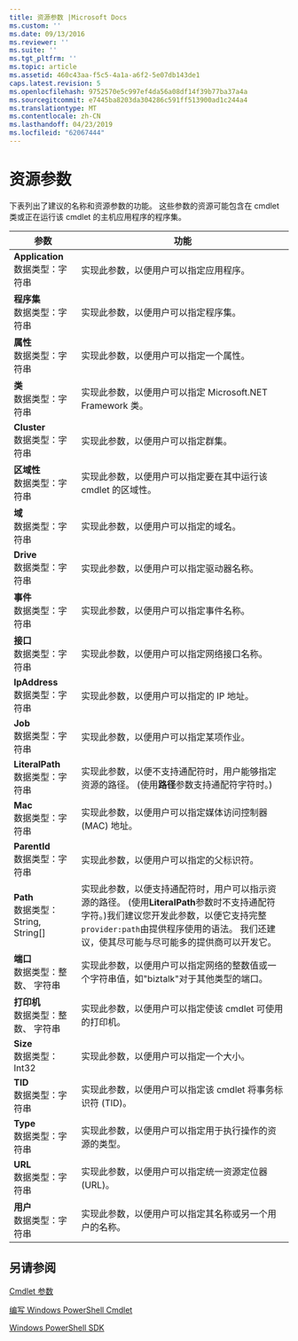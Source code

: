 ```yaml
---
title: 资源参数 |Microsoft Docs
ms.custom: ''
ms.date: 09/13/2016
ms.reviewer: ''
ms.suite: ''
ms.tgt_pltfrm: ''
ms.topic: article
ms.assetid: 460c43aa-f5c5-4a1a-a6f2-5e07db143de1
caps.latest.revision: 5
ms.openlocfilehash: 9752570e5c997ef4da56a08df14f39b77ba37a4a
ms.sourcegitcommit: e7445ba8203da304286c591ff513900ad1c244a4
ms.translationtype: MT
ms.contentlocale: zh-CN
ms.lasthandoff: 04/23/2019
ms.locfileid: "62067444"
---
```

# <a name="resource-parameters"></a>资源参数

下表列出了建议的名称和资源参数的功能。 这些参数的资源可能包含在 cmdlet 类或正在运行该 cmdlet 的主机应用程序的程序集。

|参数|功能|
|---|---|
|**Application**<br>数据类型：字符串|实现此参数，以便用户可以指定应用程序。|
|**程序集**<br>数据类型：字符串|实现此参数，以便用户可以指定程序集。|
|**属性**<br>数据类型：字符串|实现此参数，以便用户可以指定一个属性。|
|**类**<br>数据类型：字符串|实现此参数，以便用户可以指定 Microsoft.NET Framework 类。|
|**Cluster**<br>数据类型：字符串|实现此参数，以便用户可以指定群集。|
|**区域性**<br>数据类型：字符串|实现此参数，以便用户可以指定要在其中运行该 cmdlet 的区域性。|
|**域**<br>数据类型：字符串|实现此参数，以便用户可以指定的域名。|
|**Drive**<br>数据类型：字符串|实现此参数，以便用户可以指定驱动器名称。|
|**事件**<br>数据类型：字符串|实现此参数，以便用户可以指定事件名称。|
|**接口**<br>数据类型：字符串|实现此参数，以便用户可以指定网络接口名称。|
|**IpAddress**<br>数据类型：字符串|实现此参数，以便用户可以指定的 IP 地址。|
|**Job**<br>数据类型：字符串|实现此参数，以便用户可以指定某项作业。|
|**LiteralPath**<br>数据类型：字符串|实现此参数，以便不支持通配符时，用户能够指定资源的路径。 (使用**路径**参数支持通配符字符时。)|
|**Mac**<br>数据类型：字符串|实现此参数，以便用户可以指定媒体访问控制器 (MAC) 地址。|
|**ParentId**<br>数据类型：字符串|实现此参数，以便用户可以指定的父标识符。|
|**Path**<br>数据类型：String, String[]|实现此参数，以便支持通配符时，用户可以指示资源的路径。 (使用**LiteralPath**参数时不支持通配符字符。)我们建议您开发此参数，以便它支持完整`provider:path`由提供程序使用的语法。 我们还建议，使其尽可能与尽可能多的提供商可以开发它。|
|**端口**<br>数据类型：整数、 字符串|实现此参数，以便用户可以指定网络的整数值或一个字符串值，如"biztalk"对于其他类型的端口。|
|**打印机**<br>数据类型：整数、 字符串|实现此参数，以便用户可以指定使该 cmdlet 可使用的打印机。|
|**Size**<br>数据类型：Int32|实现此参数，以便用户可以指定一个大小。|
|**TID**<br>数据类型：字符串|实现此参数，以便用户可以指定该 cmdlet 将事务标识符 (TID)。|
|**Type**<br>数据类型：字符串|实现此参数，以便用户可以指定用于执行操作的资源的类型。|
|**URL**<br>数据类型：字符串|实现此参数，以便用户可以指定统一资源定位器 (URL)。|
|**用户**<br>数据类型：字符串|实现此参数，以便用户可以指定其名称或另一个用户的名称。|

## <a name="see-also"></a>另请参阅

[Cmdlet 参数](./cmdlet-parameters.md)

[编写 Windows PowerShell Cmdlet](./writing-a-windows-powershell-cmdlet.md)

[Windows PowerShell SDK](../windows-powershell-reference.md)
